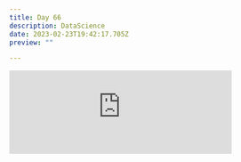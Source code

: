 ```yaml
---
title: Day 66
description: DataScience
date: 2023-02-23T19:42:17.705Z
preview: ""

---
```

<iframe src="https://mastodontech.de/@larnius/109916305663903636/embed" class="mastodon-embed" style="max-width: 100%; border: 0" width="400" allowfullscreen="allowfullscreen"></iframe><script src="https://mastodontech.de/embed.js" async="async"></script>